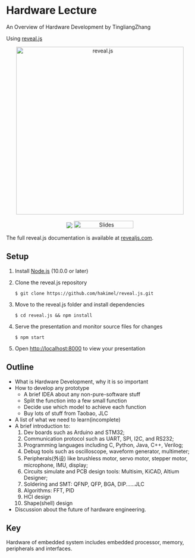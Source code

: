 # Hardware Lecture
An Overview of Hardware Development by TingliangZhang

Using [reveal.js](https://github.com/hakimel/reveal.js)

<p align="center">
  <a href="https://revealjs.com">
  <img src="https://hakim-static.s3.amazonaws.com/reveal-js/logo/v1/reveal-black-text.svg" alt="reveal.js" width="450">
  </a>
  <br><br>
  <a href="https://github.com/hakimel/reveal.js/actions"><img src="https://github.com/hakimel/reveal.js/workflows/tests/badge.svg"></a>
  <a href="https://slides.com/"><img src="https://s3.amazonaws.com/static.slid.es/images/slides-github-banner-320x40.png?1" alt="Slides" width="160" height="20"></a>
</p>

The full reveal.js documentation is available at [revealjs.com](https://revealjs.com/).



## Setup

1. Install [Node.js](https://nodejs.org/) (10.0.0 or later)

2. Clone the reveal.js repository

   ```shell
   $ git clone https://github.com/hakimel/reveal.js.git
   ```

3. Move to the reveal.js folder and install dependencies

   ```shell
   $ cd reveal.js && npm install
   ```

4. Serve the presentation and monitor source files for changes

   ```shell
   $ npm start
   ```

5. Open [http://localhost:8000](http://localhost:8000/) to view your presentation

## Outline

- What is Hardware Development, why it is so important
- How to develop any prototype
  - A brief IDEA about any non-pure-software stuff
  - Split the function into a few small function
  - Decide use which model to achieve each function
  - Buy lots of stuff from Taobao, JLC
- A list of what we need to learn(incomplete)
- A brief introduction to: 
  1. Dev boards such as Arduino and STM32; 
  2. Communication protocol such as UART, SPI, I2C, and RS232; 
  3. Programming languages including C, Python, Java, C++, Verilog; 
  4. Debug tools such as oscilloscope, waveform generator, multimeter; 
  5. Peripherals(外设) like brushless motor, servo motor, stepper motor, microphone, IMU, display; 
  6. Circuits simulate and PCB design tools: Multisim, KiCAD, Altium Designer; 
  7. Soldering and SMT: QFNP, QFP, BGA, DIP......JLC
  8. Algorithms: FFT, PID
  9. HCI design
  10. Shape(shell) design
- Discussion about the future of hardware engineering.



## Key

Hardware of embedded system includes embedded processor, memory, peripherals and interfaces.